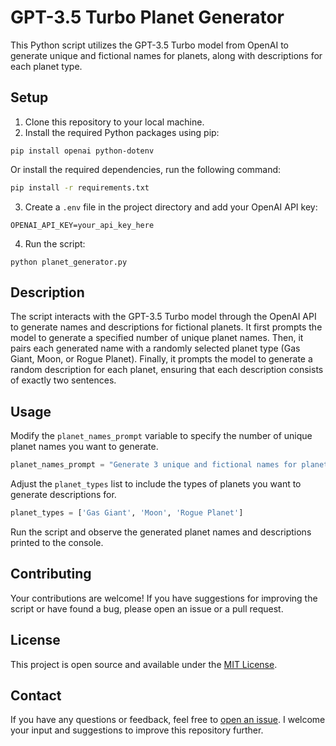 # GPT-3.5 Turbo Planet Generator

This Python script utilizes the GPT-3.5 Turbo model from OpenAI to generate unique and fictional names for planets, along with descriptions for each planet type.

## Setup

1. Clone this repository to your local machine.
2. Install the required Python packages using pip:

```
pip install openai python-dotenv
```
  Or install the required dependencies, run the following command:

  ```bash
  pip install -r requirements.txt
  ```

3. Create a `.env` file in the project directory and add your OpenAI API key:

```
OPENAI_API_KEY=your_api_key_here
```

4. Run the script:

```
python planet_generator.py
```

## Description

The script interacts with the GPT-3.5 Turbo model through the OpenAI API to generate names and descriptions for fictional planets. It first prompts the model to generate a specified number of unique planet names. Then, it pairs each generated name with a randomly selected planet type (Gas Giant, Moon, or Rogue Planet). Finally, it prompts the model to generate a random description for each planet, ensuring that each description consists of exactly two sentences.

## Usage

Modify the `planet_names_prompt` variable to specify the number of unique planet names you want to generate.

```python
planet_names_prompt = "Generate 3 unique and fictional names for planets."
```

Adjust the `planet_types` list to include the types of planets you want to generate descriptions for.

```python
planet_types = ['Gas Giant', 'Moon', 'Rogue Planet']
```

Run the script and observe the generated planet names and descriptions printed to the console.


## Contributing

Your contributions are welcome! If you have suggestions for improving the script or have found a bug, please open an issue or a pull request.

## License

This project is open source and available under the [MIT License](LICENSE).

## Contact

If you have any questions or feedback, feel free to [open an issue](https://github.com/b8234/Azure-AI-Projects/issues/new). I welcome your input and suggestions to improve this repository further.
